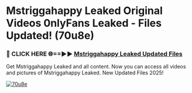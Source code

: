 # Mstriggahappy Leaked Original Videos 0nlyFans Leaked - Files Updated! (70u8e)

<h3>🔴 CLICK HERE 🌐==►► <a href="https://tinyurl.com/2jnfzry5" rel="nofollow">Mstriggahappy Leaked Updated Files</a></h3>

Get Mstriggahappy Leaked and all content. Now you can access all videos and pictures of Mstriggahappy Leaked. New Updated Files 2025!

[![70u8e](https://i.imgur.com/GyGTBgg.gif)](https://tinyurl.com/2jnfzry5)
